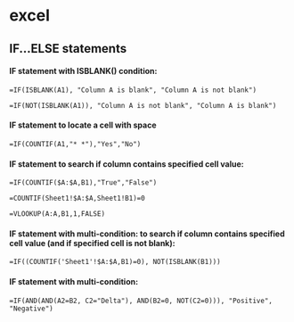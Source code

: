 # excel

## IF...ELSE statements

#### IF statement with ISBLANK() condition:
```vbnet
=IF(ISBLANK(A1), "Column A is blank", "Column A is not blank")

=IF(NOT(ISBLANK(A1)), "Column A is not blank", "Column A is blank")
```

#### IF statement to locate a cell with space
```vbnet
=IF(COUNTIF(A1,"* *"),"Yes","No")
```

#### IF statement to search if column contains specified cell value:
```vbnet
=IF(COUNTIF($A:$A,B1),"True","False")

=COUNTIF(Sheet1!$A:$A,Sheet1!B1)=0

=VLOOKUP(A:A,B1,1,FALSE)
```

#### IF statement with multi-condition: to search if column contains specified cell value (and if specified cell is not blank):
```vbnet
=IF((COUNTIF('Sheet1'!$A:$A,B1)=0), NOT(ISBLANK(B1)))
```

#### IF statement with multi-condition:
```vbnet
=IF(AND(AND(A2=B2, C2="Delta"), AND(B2=0, NOT(C2=0))), "Positive", "Negative")
```
